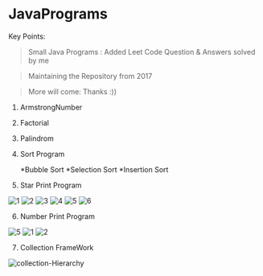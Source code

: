 # JavaPrograms

Key Points:

 > Small Java Programs : Added Leet Code Question  & Answers solved by me
  
 > Maintaining the Repository from 2017
 
 > More will come: Thanks :))



1. ArmstrongNumber

2. Factorial

3. Palindrom

4. Sort Program

     *Bubble Sort
     *Selection Sort
     *Insertion Sort
		 
5. Star Print Program

![1](https://user-images.githubusercontent.com/8094093/28255953-ed737c12-6ada-11e7-9b55-f906fdbd2a74.jpg)
![2](https://user-images.githubusercontent.com/8094093/28256225-c31114c2-6add-11e7-9a4e-abf96d627bb5.jpg)
![3](https://user-images.githubusercontent.com/8094093/28256222-c308e8a6-6add-11e7-8fd8-8023495015e7.jpg)
![4](https://user-images.githubusercontent.com/8094093/28256224-c30e1556-6add-11e7-9a48-8b3e5fde97b1.jpg)
![5](https://user-images.githubusercontent.com/8094093/28262618-45ae39b4-6b01-11e7-87b2-5a629d69de0f.jpg)
![6](https://user-images.githubusercontent.com/8094093/28267159-605140f8-6b16-11e7-870d-b5615f5bcc2c.jpg)

6. Number Print Program

![5](https://user-images.githubusercontent.com/8094093/28256223-c30cb4cc-6add-11e7-8a3d-26031564aef2.jpg)
![1](https://user-images.githubusercontent.com/8094093/28262727-bc287cee-6b01-11e7-9b48-18295162efa3.jpg)
![2](https://user-images.githubusercontent.com/8094093/28267776-33bd309e-6b19-11e7-9081-c8e8c347fada.jpg)


7. Collection FrameWork

 ![collection-Hierarchy](https://user-images.githubusercontent.com/8094093/29313764-f3005a0a-81d8-11e7-9a9e-f51e9551f44a.png)

     
